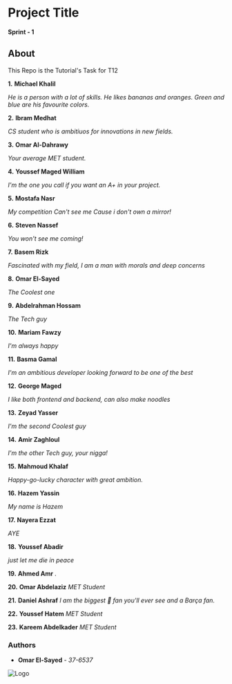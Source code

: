 # Project Title


**Sprint - 1**


## About

This Repo is the Tutorial's Task for T12

**1.**  **Michael Khalil**

  *He is a person with a lot of skills. He likes bananas and oranges. Green and blue are his favourite colors.*
  
**2.**  **Ibram Medhat**

  *CS student who is ambitiuos for innovations in new fields.*

**3.**  **Omar Al-Dahrawy**

  *Your average MET student.*

**4.**  **Youssef Maged William**


  *I'm the one you call if you want an A+ in your project.*  

**5.**  **Mostafa Nasr** 

  *My competition Can't see me Cause i don't own a mirror!*
  
**6.**  **Steven Nassef**

  *You won't see me coming!*

**7.** **Basem Rizk**

  *Fascinated with my field, I am a man with morals and deep concerns*

**8.**  **Omar El-Sayed**

  *The Coolest one*

**9.**  **Abdelrahman Hossam**

  *The Tech guy*

**10.** **Mariam Fawzy**

  *I'm always happy*

**11.** **Basma Gamal**

  *I'm an ambitious developer looking forward to be one of the best*

**12.** **George Maged**

  *I like both frontend and backend, can also make noodles*

**13.** **Zeyad Yasser**

  *I'm the second Coolest guy*

**14.** **Amir Zaghloul**

  *I'm the other Tech guy, your nigga!*            

**15.** **Mahmoud Khalaf**

  *Happy-go-lucky character with great ambition.*
  
**16.** **Hazem Yassin**

  *My name is Hazem*
  
**17.** **Nayera Ezzat**

  *AYE*

**18.**  **Youssef Abadir**

  *just let me die in peace*  

**19.**  **Ahmed Amr**
     *.*
 
**20.**  **Omar Abdelaziz**
     *MET Student*

**21.**  **Daniel Ashraf**
	 *I am the biggest  fan you'll ever see and a Barça fan.*

**22.**  **Youssef Hatem**
     *MET Student*

**23.**  **Kareem Abdelkader**
     *MET Student*
     
### Authors

* **Omar El-Sayed** - *37-6537* 

![Logo](../master/logo/t12l.png)
